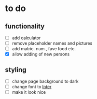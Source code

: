 # to do

## functionality

- [ ] add calculator
- [ ] remove placeholder names and pictures
- [ ] add matric. num., fave food etc.
- [X] allow adding of new persons

## styling

- [ ] change page background to dark
- [ ] change font to [Inter](https://rsms.me/inter/)
- [ ] make it look nice
